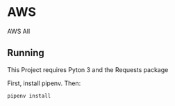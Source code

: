 # AWS
AWS All

## Running

This Project requires Pyton 3 and the Requests package

First, install pipenv. Then:

```
pipenv install

```

